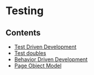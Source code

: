# Testing

## Contents

* [Test Driven Development](https://github.com/MYOB-Technology/General_Developer/blob/master/things-we-value/technical/testing/tdd.md)
* [Test doubles](https://github.com/MYOB-Technology/General_Developer/blob/master/things-we-value/technical/testing/test-doubles.md)
* [Behavior Driven Development](https://github.com/MYOB-Technology/General_Developer/blob/master/things-we-value/technical/testing/bdd.md)
* [Page Object Model](https://github.com/MYOB-Technology/General_Developer/blob/master/things-we-value/technical/testing/page-object-model.md)
